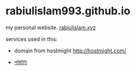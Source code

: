 # rabiulislam993.github.io

my personal website. [rabiulislam.xyz](https://rabiulislam.xyz/)



services used in this:

- domain from hostmight http://hostmight.com/

* [পরিচিতি](README.md)
